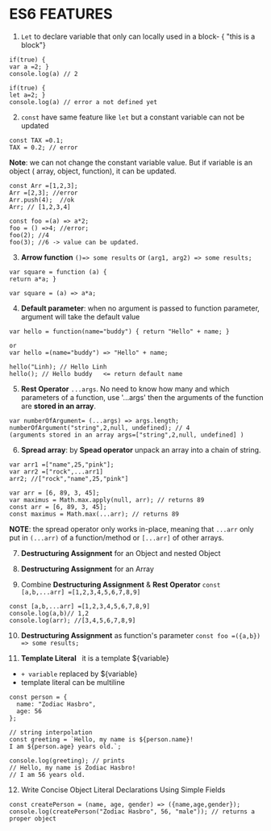 # ES6 FEATURES 


1. `Let` to declare variable that only can locally used in a block- { "this is a block"}

```
if(true) {
var a =2; }
console.log(a) // 2

if(true) {
let a=2; }
console.log(a) // error a not defined yet
```

2. `const` have same feature like `let` but a constant variable can not be updated

```
const TAX =0.1;
TAX = 0.2; // error
```

**Note**: we can not change the constant variable value. But if variable is an object ( array, object, function), it can be updated. 
```
const Arr =[1,2,3];
Arr =[2,3]; //error
Arr.push(4);  //ok
Arr; // [1,2,3,4]

const foo =(a) => a*2;
foo = () =>4; //error;
foo(2); //4
foo(3); //6 -> value can be updated.
```

3. **Arrow function** `()=> some results` or `(arg1, arg2) => some results;`

```
var square = function (a) {
return a*a; }

var square = (a) => a*a;
```

4. **Default parameter**: when no argument is passed to function parameter, argument will take the default value

```
var hello = function(name="buddy") { return "Hello" + name; }

or 
var hello =(name="buddy") => "Hello" + name;

hello("Linh); // Hello Linh
hello(); // Hello buddy   <= return default name
```
5. **Rest Operator** `...args`. No need to know how many and which parameters of a function, use '...args' then the arguments of the function are **stored in an array**.

```
var numberOfArgument= (...args) => args.length;
numberOfArgument("string",2,null, undefined); // 4   
(arguments stored in an array args=["string",2,null, undefined] )
```

6. **Spread array**: by **Spead operator** unpack an array into a chain of string. 
```
var arr1 =["name",25,"pink"];
var arr2 =["rock",...arr1] 
arr2; //["rock","name",25,"pink"]

var arr = [6, 89, 3, 45];
var maximus = Math.max.apply(null, arr); // returns 89
const arr = [6, 89, 3, 45];
const maximus = Math.max(...arr); // returns 89
```
**NOTE**: the spread operator only works in-place, meaning that `...arr` only put in `(...arr)` of a function/method or `[...arr]` of other arrays.


7. **Destructuring Assignment** for an Object and nested Object


8. **Destructuring Assignment** for an Array

9. Combine **Destructuring Assignment** & **Rest Operator** `const [a,b,...arr] =[1,2,3,4,5,6,7,8,9]`
```
const [a,b,...arr] =[1,2,3,4,5,6,7,8,9]
console.log(a,b)// 1,2
console.log(arr); //[3,4,5,6,7,8,9]
```

10. **Destructuring Assignment** as function's parameter `const foo =({a,b}) => some results; `

11. **Template Literal** ` `it is a template ${variable}` `
- `+ variable` replaced by ${variable}
- template literal can be multiline
```
const person = {
  name: "Zodiac Hasbro",
  age: 56
};

// string interpolation
const greeting = `Hello, my name is ${person.name}!
I am ${person.age} years old.`;

console.log(greeting); // prints
// Hello, my name is Zodiac Hasbro!
// I am 56 years old.
```
12. Write Concise Object Literal Declarations Using Simple Fields
```
const createPerson = (name, age, gender) => ({name,age,gender});
console.log(createPerson("Zodiac Hasbro", 56, "male")); // returns a proper object
```
